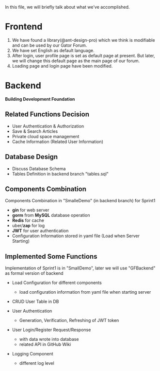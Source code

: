 In this file, we will briefly talk about what we've accomplished.


# Frontend
 1. We have found a library(@ant-design-pro) which we think is modifiable and can be used by our Gator Forum.
 2. We have set English as default language.
 3. After login, user profile page is set as default page at present. But later, we will change this default page as the main page of our forum.
 4. Loading page and login page have been modified.





# Backend

**Building Development Foundation**

## Related Functions Decision

- User Authentication & Authorization
- Save & Search Articles
- Private cloud space management
- Cache Information (Related User Information)

## Database Design

- Discuss Database Schema
- Tables Definition in backend branch "tables.sql"

## Components Combination

Components Combination in "SmalleDemo" (in backend branch) for Sprint1

- **gin** for web server
- **gorm** from **MySQL** database operation
- **Redis** for cache
- uber/**zap** for log
- **JWT** for user authentication
- Configuration Information stored in yaml file (Load when Server Starting)

## Implemented Some Functions

Implementation of Sprint1 is in "SmallDemo", later we will use "GFBackend" as formal version of backend

- Load Configuration for different components
  - load configuration information from yaml file when starting server

- CRUD User Table in DB

- User Authentication 

  - Generation, Verification, Refreshing  of JWT token

- User Login/Register Request/Response

  - with data wrote into database
  - related API in GitHub Wiki

- Logging Component

  - different log level

  
